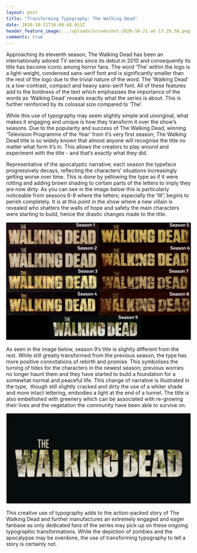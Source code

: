 ```yaml
---
layout: post
title: "Transforming Typography: The Walking Dead"
date: 2020-10-21T16:09:48.011Z
header_feature_image: ../uploads/screenshot-2020-10-21-at-17.29.58.png
comments: true
---
```

Approaching its eleventh season, The Walking Dead has been an internationally adored TV series since its debut in 2010 and consequently its title has become iconic among horror fans. The word ‘The’ within the logo is a light-weight, condensed sans-serif font and is significantly smaller than the rest of the logo due to the trivial nature of the word. The ‘Walking Dead’ is a low-contrast, compact and heavy sans-serif font. All of these features add to the boldness of the text which emphasises the importance of the words as ‘Walking Dead’ reveals exactly what the series is about. This is further reinforced by its colossal size compared to ‘The’.

While this use of typography may seem slightly simple and unoriginal, what makes it engaging and unique is how they transform it over the show’s seasons. Due to the popularity and success of The Walking Dead, winning ‘Television Programme of the Year’ from it’s very first season; The Walking Dead title is so widely known that almost anyone will recognise the title no matter what form it’s in. This allows the creators to play around and experiment with the title - and that’s exactly what they did.

Representative of the apocalyptic narrative; each season the typeface progressively decays, reflecting the characters’ situations increasingly getting worse over time. This is done by yellowing the type as if it were rotting and adding brown shading to certain parts of the letters to imply they are now dirty. As you can see in the image below this is particularly noticeable from seasons 6-8 where the letters; especially the ‘W’; begins to perish completely. It is at this point in the show where a new villain is revealed who shatters the walls of hope and safety the main characters were starting to build, hence the drastic changes made to the title.

![The Walking Dead Title, Seasons 1-9](../uploads/screenshot-2020-10-21-at-17.11.44.png "The Walking Dead Title, Seasons 1-9")

As seen in the image below, season 9’s title is slightly different from the rest. While still greatly transformed from the previous season, the type has more positive connotations of rebirth and promise. This symbolises the turning of tides for the characters in the newest season; previous worries no longer haunt them and they have started to build a foundation for a somewhat normal and peaceful life. This change of narrative is illustrated in the type,  though still slightly cracked and dirty the use of a whiter shade and more intact lettering, embodies a light at the end of a tunnel. The title is also embellished with greenery which can be associated with re-growing their lives and the vegetation the community have been able to survive on.

![The Walking Dead Title, Season 9](../uploads/screenshot-2020-10-21-at-17.13.23.png "The Walking Dead Title, Season 9")

This creative use of typography adds to the action-packed story of The Walking Dead and further manufactures an extremely engaged and eager fanbase as only dedicated fans of the series may pick up on these ongoing typographic transformations. While the depiction of zombies and the apocalypse may be overdone, the use of transforming typography to tell a story is certainly not.